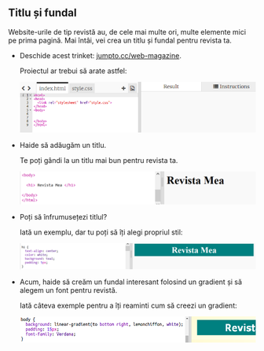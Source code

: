 ## Titlu și fundal

Website-urile de tip revistă au, de cele mai multe ori, multe elemente mici pe prima pagină. Mai întâi, vei crea un titlu și fundal pentru revista ta.

+ Deschide acest trinket: <a href="http://jumpto.cc/web-magazine" target="_blank">jumpto.cc/web-magazine</a>.
    
    Proiectul ar trebui să arate astfel:
    
    ![captură de ecran](images/magazine-starter.png)

+ Haide să adăugăm un titlu.
    
    Te poți gândi la un titlu mai bun pentru revista ta.
    
    ![captură de ecran](images/magazine-heading.png)

+ Poți să înfrumusețezi titlul?
    
    Iată un exemplu, dar tu poți să îți alegi propriul stil:
    
    ![captură de ecran](images/magazine-heading-style.png)

+ Acum, haide să creăm un fundal interesant folosind un gradient și să alegem un font pentru revistă.
    
    Iată câteva exemple pentru a îți reaminti cum să creezi un gradient:
    
    ![captură de ecran](images/magazine-background.png)